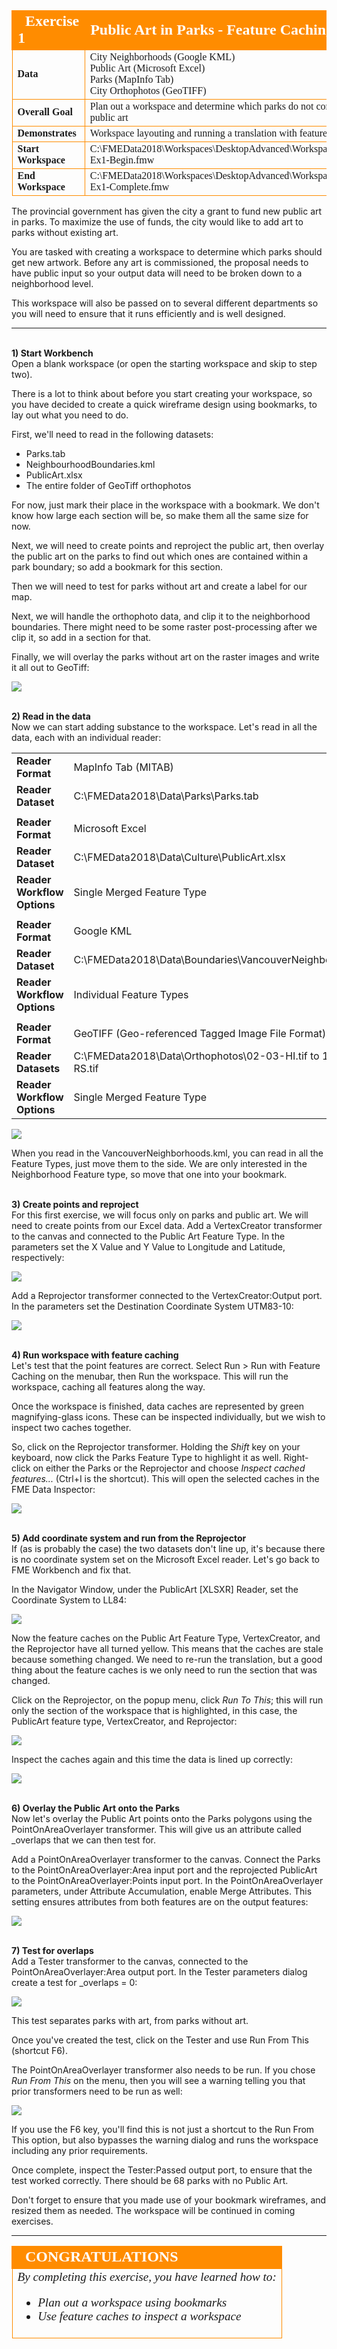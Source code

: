 <!--Exercise Section-->


<table style="border-spacing: 0px;border-collapse: collapse;font-family:serif">
<tr>
<td style="vertical-align:middle;background-color:darkorange;border: 2px solid darkorange">
<i class="fa fa-cogs fa-lg fa-pull-left fa-fw" style="color:white;padding-right: 12px;vertical-align:text-top"></i>
<span style="color:white;font-size:x-large;font-weight: bold">Exercise 1</span>
</td>
<!--AKA What Does the Log Say?-->
<td style="border: 2px solid darkorange;background-color:darkorange;color:white">
<span style="color:white;font-size:x-large;font-weight: bold">Public Art in Parks - Feature Caching</span>
</td>
</tr>

<tr>
<td style="border: 1px solid darkorange; font-weight: bold">Data</td>
<td style="border: 1px solid darkorange">City Neighborhoods (Google KML)<br>Public Art (Microsoft Excel)<br>
Parks (MapInfo Tab)<br>
City Orthophotos (GeoTIFF)</td>
</tr>

<tr>
<td style="border: 1px solid darkorange; font-weight: bold">Overall Goal</td>
<td style="border: 1px solid darkorange">Plan out a workspace and determine which parks do not contain public art</td>
</tr>

<tr>
<td style="border: 1px solid darkorange; font-weight: bold">Demonstrates</td>
<td style="border: 1px solid darkorange">Workspace layouting and running a translation with feature caches</td>
</tr>

<tr>
<td style="border: 1px solid darkorange; font-weight: bold">Start Workspace</td>
<td style="border: 1px solid darkorange">C:\FMEData2018\Workspaces\DesktopAdvanced\WorkspaceDesign-Ex1-Begin.fmw</td>
</tr>

<tr>
<td style="border: 1px solid darkorange; font-weight: bold">End Workspace</td>
<td style="border: 1px solid darkorange">C:\FMEData2018\Workspaces\DesktopAdvanced\WorkspaceDesign-Ex1-Complete.fmw</td>
</tr>

</table>

The provincial government has given the city a grant to fund new public art in parks. To maximize the use of funds, the city would like to add art to parks without existing art. 

You are tasked with creating a workspace to determine which parks should get new artwork. Before any art is commissioned, the proposal needs to have public input so your output data will need to be broken down to a neighborhood level. 

This workspace will also be passed on to several different departments so you will need to ensure that it runs efficiently and is well designed. 

---
<br>**1) Start Workbench**
<br>Open a blank workspace (or open the starting workspace and skip to step two).

There is a lot to think about before you start creating your workspace, so you have decided to create a quick wireframe design using bookmarks, to lay out what you need to do.

First, we'll need to read in the following datasets:

- Parks.tab
- NeighbourhoodBoundaries.kml
- PublicArt.xlsx
- The entire folder of GeoTiff orthophotos

For now, just mark their place in the workspace with a bookmark. We don't know how large each section will be, so make them all the same size for now. 

Next, we will need to create points and reproject the public art, then overlay the public art on the parks to find out which ones are contained within a park boundary; so add a bookmark for this section. 

Then we will need to test for parks without art and create a label for our map. 

Next, we will handle the orthophoto data, and clip it to the neighborhood boundaries. There might need to be some raster post-processing after we clip it, so add in a section for that. 

Finally, we will overlay the parks without art on the raster images and write it all out to GeoTiff: 

![](./Images/Img2.200.Ex1.WorkspaceWireframe.png)

<br>**2) Read in the data**
<br>Now we can start adding substance to the workspace. Let's read in all the data, each with an individual reader:

<table style="border: 0px">

<tr>
<td style="font-weight: bold">Reader Format</td>
<td style="">MapInfo Tab (MITAB)</td>
</tr>

<tr>
<td style="font-weight: bold">Reader Dataset</td>
<td style="">C:\FMEData2018\Data\Parks\Parks.tab</td>
</tr>

<tr>
    <td></td><td></td>
<tr>

<tr>
<td style="font-weight: bold">Reader Format</td>
<td style="">Microsoft Excel </td>
</tr>

<tr>
<td style="font-weight: bold">Reader Dataset</td>
<td style="">C:\FMEData2018\Data\Culture\PublicArt.xlsx</td>
</tr>

<tr>
<td style="font-weight: bold">Reader Workflow Options</td>
<td style="">Single Merged Feature Type</td>
</tr>

<tr>
    <td></td><td></td>
</tr>

<tr>
<td style="font-weight: bold">Reader Format</td>
<td style="">Google KML </td>
</tr>

<tr>
<td style="font-weight: bold">Reader Dataset</td>
<td style="">C:\FMEData2018\Data\Boundaries\VancouverNeighborhoods.kml</td>
</tr>

<tr>
<td style="font-weight: bold">Reader Workflow Options</td>
<td style="">Individual Feature Types</td>
</tr>

<tr>
    <td></td><td></td>
</tr>

<tr>
<td style="font-weight: bold">Reader Format</td>
<td style="">GeoTIFF (Geo-referenced Tagged Image File Format) </td>
</tr>

<tr>
<td style="font-weight: bold">Reader Datasets</td>
<td style="">C:\FMEData2018\Data\Orthophotos\02-03-HI.tif to 14-15-RS.tif</td>
</tr>

<tr>
<td style="font-weight: bold">Reader Workflow Options</td>
<td style="">Single Merged Feature Type</td>
</tr>

</table>

![](./Images/Img2.201.Ex1.ReadInAllData.png)

When you read in the VancouverNeighborhoods.kml, you can read in all the Feature Types, just move them to the side. We are only interested in the Neighborhood Feature type, so move that one into your bookmark.


<br>**3) Create points and reproject**
<br>For this first exercise, we will focus only on parks and public art. We will need to create points from our Excel data. Add a VertexCreator transformer to the canvas and connected to the Public Art Feature Type. In the parameters set the X Value and Y Value to Longitude and Latitude, respectively: 

![](./Images/Img2.202.Ex1.VertexCreatorParameters.png)

Add a Reprojector transformer connected to the VertexCreator:Output port. In the parameters set the Destination Coordinate System UTM83-10:

![](./Images/Img2.203.Ex1.ReprojectorParameters.png)


<br>**4) Run workspace with feature caching**
<br>Let's test that the point features are correct. Select Run &gt; Run with Feature Caching on the menubar, then Run the workspace. This will run the workspace, caching all features along the way. 

Once the workspace is finished, data caches are represented by green magnifying-glass icons. These can be inspected individually, but we wish to inspect two caches together. 

So, click on the Reprojector transformer. Holding the _Shift_ key on your keyboard, now click the Parks Feature Type to highlight it as well. Right-click on either the Parks or the Reprojector and choose *Inspect cached features...* (Ctrl+I is the shortcut). This will open the selected caches in the FME Data Inspector:

![](./Images/Img2.204.Ex1.SelectBothInspectFeatureCaches.png)


<br>**5) Add coordinate system and run from the Reprojector**
<br>If (as is probably the case) the two datasets don't line up, it's because there is no coordinate system set on the Microsoft Excel reader. Let's go back to FME Workbench and fix that. 

In the Navigator Window, under the PublicArt &#91;XLSXR&#93; Reader, set the Coordinate System to LL84:

![](./Images/Img2.205.Ex1.SetCoordSystemPublicArt.png)

Now the feature caches on the Public Art Feature Type, VertexCreator, and the Reprojector have all turned yellow. This means that the caches are stale because something changed. We need to re-run the translation, but a good thing about the feature caches is we only need to run the section that was changed.

Click on the Reprojector, on the popup menu, click *Run To This*; this will run only the section of the workspace that is highlighted, in this case, the PublicArt feature type, VertexCreator, and Reprojector:

![](./Images/Img2.206.Ex1.RunToThisReprojector.png)

Inspect the caches again and this time the data is lined up correctly:

![](./Images/Img2.207.Ex1.InspectCorrectData.png)


<br>**6) Overlay the Public Art onto the Parks**
<br>Now let's overlay the Public Art points onto the Parks polygons using the PointOnAreaOverlayer transformer. This will give us an attribute called _overlaps that we can then test for. 

Add a PointOnAreaOverlayer transformer to the canvas. Connect the Parks to the PointOnAreaOverlayer:Area input port and the reprojected PublicArt to the PointOnAreaOverlayer:Points input port. In the PointOnAreaOverlayer parameters, under Attribute Accumulation, enable Merge Attributes. This setting ensures attributes from both features are on the output features:

![](./Images/Img2.208.Ex1.PointOnAreaOverlayerParameter.png)


<br>**7) Test for overlaps**
<br>Add a Tester transformer to the canvas, connected to the PointOnAreaOverlayer:Area output port. In the Tester parameters dialog create a test for _overlaps = 0:

![](./Images/Img2.209.Ex1.TesterOverlaps.png)

This test separates parks with art, from parks without art.

Once you've created the test, click on the Tester and use Run From This (shortcut F6). 

The PointOnAreaOverlayer transformer also needs to be run. If you chose *Run From This* on the menu, then you will see a warning telling you that prior transformers need to be run as well:

![](./Images/Img2.210.Ex1.StaleCacheWarningDialog.png)

If you use the F6 key, you'll find this is not just a shortcut to the Run From This option, but also bypasses the warning dialog and runs the workspace including any prior requirements.

Once complete, inspect the Tester:Passed output port, to ensure that the test worked correctly. There should be 68 parks with no Public Art. 

Don't forget to ensure that you made use of your bookmark wireframes, and resized them as needed. The workspace will be continued in coming exercises. 

---

<!--Exercise Congratulations Section--> 

<table style="border-spacing: 0px">
<tr>
<td style="vertical-align:middle;background-color:darkorange;border: 2px solid darkorange">
<i class="fa fa-thumbs-o-up fa-lg fa-pull-left fa-fw" style="color:white;padding-right: 12px;vertical-align:text-top"></i>
<span style="color:white;font-size:x-large;font-weight: bold;font-family:serif">CONGRATULATIONS</span>
</td>
</tr>

<tr>
<td style="border: 1px solid darkorange">
<span style="font-family:serif; font-style:italic; font-size:larger">
By completing this exercise, you have learned how to:
<ul><li>Plan out a workspace using bookmarks</li>
<li>Use feature caches to inspect a workspace</li></ul>
</span>
</td>
</tr>
</table>
